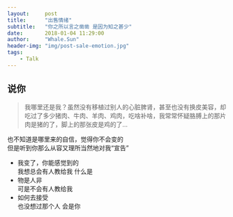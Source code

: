 ```yaml
---
layout:     post
title:      "出售情绪"
subtitle:   "你之所以言之凿凿 是因为知之甚少"
date:       2018-01-04 11:29:00
author:     "Whale.Sun"
header-img: "img/post-sale-emotion.jpg"
tags:
    - Talk
---
```


## 说你

> 我哪里还是我？虽然没有移植过别人的心脏脾肾，甚至也没有换皮美容，却吃过了多少猪肉、牛肉、羊肉、鸡肉，吃啥补啥，我常常怀疑胳膊上的那片肉是猪的了，脚上的那张皮是鸡的了…

也不知道是哪里来的自信，觉得你不会变的  
但是听到你那么从容又理所当然地对我“宣告”  
- 我变了，你能感觉到的  
我想总会有人教给我 什么是  
- 物是人非  
可是不会有人教给我  
- 如何去接受  
也没想过那个人 会是你